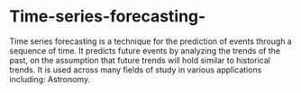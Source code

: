 # Time-series-forecasting-

Time series forecasting is a technique for the prediction of events through a sequence of time. It predicts future events by analyzing the trends of the past, on the assumption that future trends will hold similar to historical trends. It is used across many fields of study in various applications including: Astronomy.

